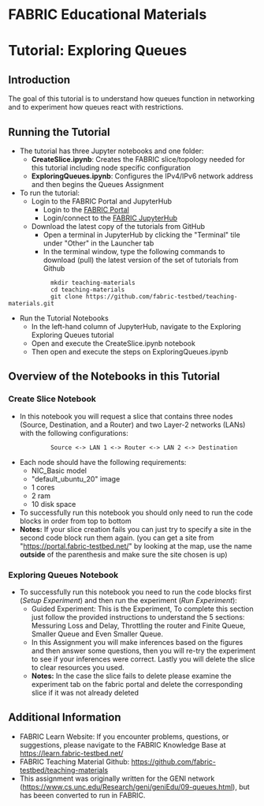 # FABRIC Educational Materials
# Tutorial: Exploring Queues
## Introduction
The goal of this tutorial is to understand how queues function in networking and to experiment how queues react with restrictions.

## Running the Tutorial
- The tutorial has three Jupyter notebooks and one folder:
    - **CreateSlice.ipynb**: Creates the FABRIC slice/topology needed for this tutorial including node specific configuration
    - **ExploringQueues.ipynb**: Configures the IPv4/IPv6 network address and then begins the Queues Assignment
- To run the tutorial:
   - Login to the FABRIC Portal and JupyterHub
    	- Login to the [FABRIC Portal](https://portal.fabric-testbed.net/)
    	- Login/connect to the [FABRIC JupyterHub](https://learn.fabric-testbed.net/knowledge-base/creating-your-first-experiment-in-jupyter-hub/)
   - Download the latest copy of the tutorials from GitHub
    	- Open a terminal in JupyterHub by clicking the "Terminal" tile under "Other" in the Launcher tab
    	- In the terminal window, type the following commands to download (pull) the latest version of the set of tutorials from Github
```
        	mkdir teaching-materials
        	cd teaching-materials
        	git clone https://github.com/fabric-testbed/teaching-materials.git
```

   - Run the Tutorial Notebooks
    	- In the left-hand column of JupyterHub, navigate to the Exploring Exploring Queues tutorial
    	- Open and execute the CreateSlice.ipynb notebook
        - Then open and execute the steps on ExploringQueues.ipynb

## Overview of the Notebooks in this Tutorial

### Create Slice Notebook
- In this notebook you will request a slice that contains three nodes (Source, Destination, and a Router) and two Layer-2 networks (LANs) with the following configurations:
```
        	Source <-> LAN 1 <-> Router <-> LAN 2 <-> Destination
```
- Each node should have the following requirements:
	- NIC_Basic model
	- "default_ubuntu_20" image
	- 1 cores
	- 2 ram
	- 10 disk space
 - To successfully run this notebook you should only need to run the code blocks in order from top to bottom
 - **Notes:** If your slice creation fails you can just try to specify a site in the second code block run them again. (you can get a site from "https://portal.fabric-testbed.net/" by looking at the map, use the name **outside** of the parenthesis and make sure the site chosen is up)

### Exploring Queues Notebook
- To successfully run this notebook you need to run the code blocks first (*Setup Experiment*) and then run the experiment (*Run Experiment*):
	- Guided Experiment: This is the Experiment, To complete this section just follow the provided instructions to understand the 5 sections: Messuring Loss and Delay, Throttling the router and Finite Queue, Smaller Queue and Even Smaller Queue.
    - In this Assignment you will make inferences based on the figures and then answer some questions, then you will re-try the experiment to see if your inferences were correct. Lastly you will delete the slice to clear resources you used.
    - **Notes:** In the case the slice fails to delete please examine the experiment tab on the fabric portal and delete the corresponding slice if it was not already deleted
 
## Additional Information
- FABRIC Learn Website: If you encounter problems, questions, or suggestions, please navigate to the FABRIC Knowledge Base at https://learn.fabric-testbed.net/
- FABRIC Teaching Material Github: <https://github.com/fabric-testbed/teaching-materials>
- This assignment was originally written for the GENI network (<https://www.cs.unc.edu/Research/geni/geniEdu/09-queues.html>), but has beeen converted to run in FABRIC.
